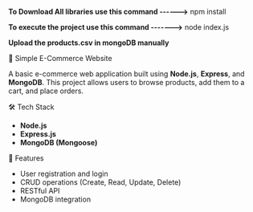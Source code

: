 **To Download All libraries use this command ------>**
npm install

**To execute the project use this command  ------->**
node index.js

**Upload the products.csv in mongoDB manually**


🛒 Simple E-Commerce Website

A basic e-commerce web application built using **Node.js**, **Express**, and **MongoDB**. This project allows users to browse products, add them to a cart, and place orders.


🛠️ Tech Stack
- **Node.js**
- **Express.js**
- **MongoDB (Mongoose)**


🚀 Features
- User registration and login
- CRUD operations (Create, Read, Update, Delete)
- RESTful API
- MongoDB integration  
